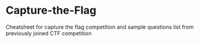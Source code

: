 # Capture-the-Flag

Cheatsheet for capture the flag competition and sample questions list from previously joined CTF competition
